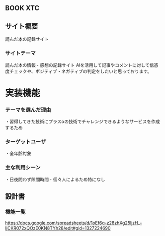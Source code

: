 ## BOOK XTC
## サイト概要

読んだ本の記録サイト

### サイトテーマ
読んだ本の情報・感想の記録サイト
AIを活用して記事やコメントに対して信憑度チェックや、ポジティブ・ネガティブの判定をしたいと思っております。

# 実装機能

### テーマを選んだ理由
・習得してきた技術にプラスαの技術でチャレンジできるようなサービスを作成するため

### ターゲットユーザ
・全年齢対象

### 主な利用シーン
・日夜問わず隙間時間・個々人によるため特になし

## 設計書

### 機能一覧
<https://docs.google.com/spreadsheets/d/1oEf6q-z28zhXg25ljzH_-IjCKR072xQOzE0KN8TYh28/edit#gid=1327224690>
